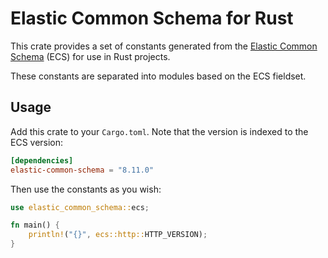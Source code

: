 # Elastic Common Schema for Rust

This crate provides a set of constants generated from the [Elastic Common Schema](https://github.com/elastic/ecs/tree/main) (ECS) for use in Rust projects.

These constants are separated into modules based on the ECS fieldset.

## Usage

Add this crate to your `Cargo.toml`. Note that the version is indexed to the ECS version:

```toml
[dependencies]
elastic-common-schema = "8.11.0"
```

Then use the constants as you wish:

```rust
use elastic_common_schema::ecs;

fn main() {
    println!("{}", ecs::http::HTTP_VERSION);
}
```
